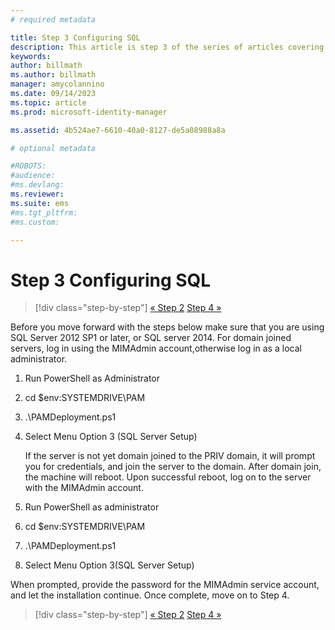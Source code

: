 ```yaml
---
# required metadata

title: Step 3 Configuring SQL
description: This article is step 3 of the series of articles covering how to configure Microsoft Identity Manager using scripts and it discusses the SQL server configuration steps.
keywords:
author: billmath
ms.author: billmath
manager: amycolannino
ms.date: 09/14/2023
ms.topic: article
ms.prod: microsoft-identity-manager

ms.assetid: 4b524ae7-6610-40a0-8127-de5a08988a8a

# optional metadata

#ROBOTS:
#audience:
#ms.devlang:
ms.reviewer:
ms.suite: ems
#ms.tgt_pltfrm:
#ms.custom:

---
```

# Step 3 Configuring SQL

> [!div class="step-by-step"]
> [« Step 2](sp1-step2-configuring-corp-domain.md)
> [Step 4 »](sp1-step4-configuring-sharepoint.md)

Before you move forward with the steps below make sure that you are using SQL Server 2012 SP1 or later, or SQL server 2014. For domain joined servers, log in using the MIMAdmin account,otherwise log in as a local administrator.
1. Run PowerShell as Administrator
2. cd $env:SYSTEMDRIVE\PAM
3. .\PAMDeployment.ps1
4. Select Menu Option 3 (SQL Server Setup)

   If the server is not yet domain joined to the PRIV domain, it will prompt you for credentials, and join the server to the domain.
   After domain join, the machine will reboot. Upon successful reboot, log on to the server with the MIMAdmin account.

5. Run PowerShell as administrator
6. cd $env:SYSTEMDRIVE\PAM
7. .\PAMDeployment.ps1
8. Select Menu Option 3(SQL Server Setup)

When prompted, provide the password for the MIMAdmin service account, and let the installation continue. Once complete, move on to Step 4.

> [!div class="step-by-step"]
> [« Step 2](sp1-step2-configuring-corp-domain.md)
> [Step 4 »](sp1-step4-configuring-sharepoint.md)
